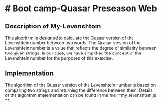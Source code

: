 # # Boot camp-Quasar Preseason Web
## Description of My-Levenshtein
This algorithm is designed to calculate the Quasar version of the Levenshtein number between two words. The Quasar version of the Levenshtein number is a value that reflects the degree of similarity between two given strings. In our case, we have simplified the concept of the Levenshtein number for the purposes of this exercise.
## Implementation
The algorithm of the Quasar version of the Levenshtein number is based on comparing two strings and returning the difference between them. Details of the algorithm implementation can be found in the file **my_levenshtein.js **.
